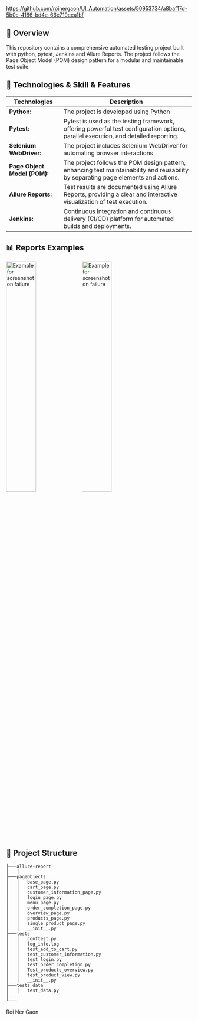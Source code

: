 https://github.com/roinergaon/UI_Automation/assets/50953734/a8baf17d-5b0c-4166-bd4e-66e719eea1bf


## 📖 Overview

This repository contains a comprehensive automated testing project built with python, pytest, Jenkins and Allure Reports. 
The project follows the Page Object Model (POM) design pattern for a modular and maintainable test suite.

## 📑 Technologies & Skill & Features
| Technologies      | Description |
| ----------- | ----------- |
| **Python:**      | The project is developed using Python |
| **Pytest:**   | Pytest is used as the testing framework, offering powerful test configuration options, parallel execution, and detailed reporting.        |
| **Selenium WebDriver:**   | The project includes Selenium WebDriver for automating browser interactions        |
| **Page Object Model (POM):**   | The project follows the POM design pattern, enhancing test maintainability and reusability by separating page elements and actions.        |
| **Allure Reports:**   | Test results are documented using Allure Reports, providing a clear and interactive visualization of test execution.        |
| **Jenkins:**   | Continuous integration and continuous delivery (CI/CD) platform for automated builds and deployments.        |

## 📊 Reports Examples
<p>
  
  <img src="ScreenShots/tc02_addTask1615288676297.jpg" width="40%" title="Example for screenshot on failure"  />
  <img src="ScreenShots/tc01_addTask1614893191281.jpg" width="40%" alt="Example for screenshot on failure" />
</p>

## 📁 Project Structure
```
├───allure-report     
│   │
├───pageObjects
│   │   base_page.py
│   │   cart_page.py
│   │   customer_information_page.py
│   │   login_page.py
│   │   menu_page.py
│   │   order_completion_page.py
│   │   overview_page.py
│   │   products_page.py
│   │   single_product_page.py
│   │   __init__.py
├───tests
│   │   conftest.py
│   │   log_info.log
│   │   test_add_to_cart.py
│   │   test_customer_information.py
│   │   test_login.py
│   │   test_order_completion.py
│   │   Test_products_overview.py
│   │   test_product_view.py
│   │   __init__.py
├───tests_data
│   │   test_data.py
│
└───
```
Roi Ner Gaon 








